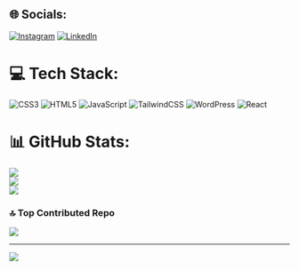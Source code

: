 
## 🌐 Socials:
[![Instagram](https://img.shields.io/badge/Instagram-%23E4405F.svg?logo=Instagram&logoColor=white)](https://instagram.com/mohammadali_hasankhani) [![LinkedIn](https://img.shields.io/badge/LinkedIn-%230077B5.svg?logo=linkedin&logoColor=white)](https://www.linkedin.com/in/mohammadali-hasankhani-43346a27a/) 

# 💻 Tech Stack:
![CSS3](https://img.shields.io/badge/css3-%231572B6.svg?style=for-the-badge&logo=css3&logoColor=white) ![HTML5](https://img.shields.io/badge/html5-%23E34F26.svg?style=for-the-badge&logo=html5&logoColor=white) ![JavaScript](https://img.shields.io/badge/javascript-%23323330.svg?style=for-the-badge&logo=javascript&logoColor=%23F7DF1E) ![TailwindCSS](https://img.shields.io/badge/tailwindcss-%2338B2AC.svg?style=for-the-badge&logo=tailwind-css&logoColor=white) ![WordPress](https://img.shields.io/badge/WordPress-%23117AC9.svg?style=for-the-badge&logo=WordPress&logoColor=white) ![React](https://img.shields.io/badge/react-%2320232a.svg?style=for-the-badge&logo=react&logoColor=%2361DAFB)
# 📊 GitHub Stats:
![](https://github-readme-stats.vercel.app/api?username=MohammadAliHasankhani&theme=dark&hide_border=false&include_all_commits=false&count_private=false)<br/>
![](https://github-readme-streak-stats.herokuapp.com/?user=MohammadAliHasankhani&theme=dark&hide_border=false)<br/>
![](https://github-readme-stats.vercel.app/api/top-langs/?username=MohammadAliHasankhani&theme=dark&hide_border=false&include_all_commits=false&count_private=false&layout=compact)

### 🔝 Top Contributed Repo
![](https://github-contributor-stats.vercel.app/api?username=MohammadAliHasankhani&limit=5&theme=dark&combine_all_yearly_contributions=true)

---
[![](https://visitcount.itsvg.in/api?id=MohammadAliHasankhani&icon=2&color=0)](https://visitcount.itsvg.in)

<!-- Proudly created with GPRM ( https://gprm.itsvg.in ) -->
